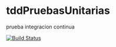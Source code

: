# tddPruebasUnitarias
prueba integracion continua

[![Build Status](https://travis-ci.org/zerasul/tddPruebasUnitarias.svg?branch=master)](https://travis-ci.org/zerasul/tddPruebasUnitarias)
